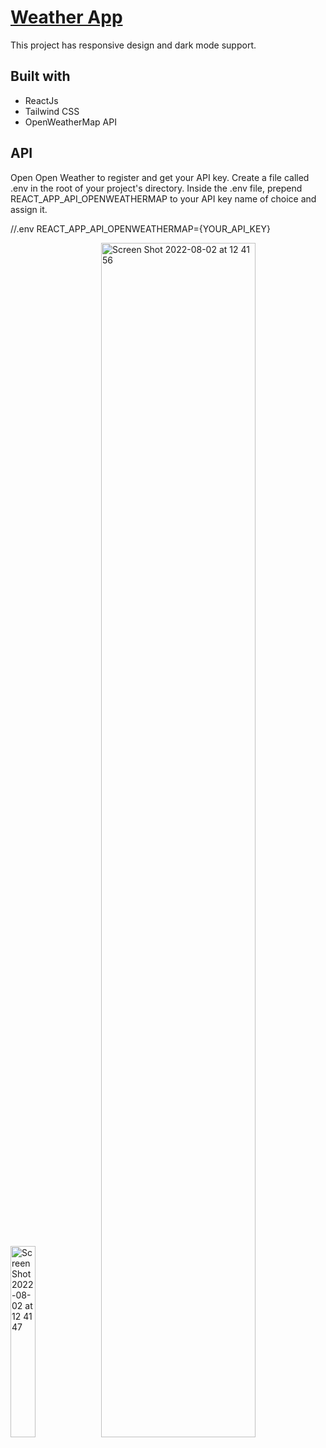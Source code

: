# [Weather App](https://weather-app-senaoz.vercel.app)

This project has responsive design and dark mode support.

## Built with
* ReactJs
* Tailwind CSS
* OpenWeatherMap API

## API
Open Open Weather to register and get your API key. Create a file called .env in the root of your project's directory. Inside the .env file, prepend REACT_APP_API_OPENWEATHERMAP to your API key name of choice and assign it. 

//.env REACT_APP_API_OPENWEATHERMAP={YOUR_API_KEY}

<div >
<img width='28%' alt="Screen Shot 2022-08-02 at 12 41 47" src="https://user-images.githubusercontent.com/66164676/182344530-ce7cd234-ae3e-48cb-a014-278601ea2bca.png">
<img width='70%' alt="Screen Shot 2022-08-02 at 12 41 56" src="https://user-images.githubusercontent.com/66164676/182344541-c1ae6b87-11f0-489c-83d3-26025e9f8f54.png">
</div>
